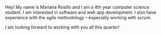 Hey! My name is Mariana Rosillo and I am a 4th year computer science student. I am interested in software and web app development. I also have experience with the agile methodology – especially working with scrum.

I am looking forward to working with you all this quarter!